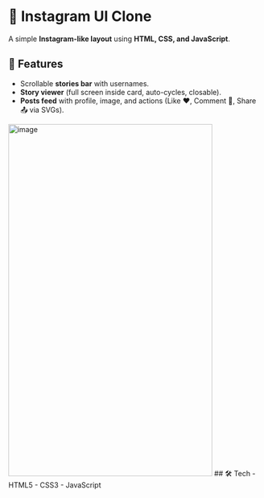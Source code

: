 # 📸 Instagram UI Clone

A simple **Instagram-like layout** using **HTML, CSS, and JavaScript**.

## 🚀 Features
- Scrollable **stories bar** with usernames.  
- **Story viewer** (full screen inside card, auto-cycles, closable).  
- **Posts feed** with profile, image, and actions (Like ❤️, Comment 💬, Share 📤 via SVGs).  

<img width="405" height="699" alt="image" src="https://github.com/user-attachments/assets/adc63d9c-21b3-4da1-a9f9-2fd5d0c5da9b" />
## 🛠 Tech
- HTML5  
- CSS3  
- JavaScript 
